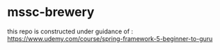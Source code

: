 # mssc-brewery
this repo is constructed under guidance of : https://www.udemy.com/course/spring-framework-5-beginner-to-guru
